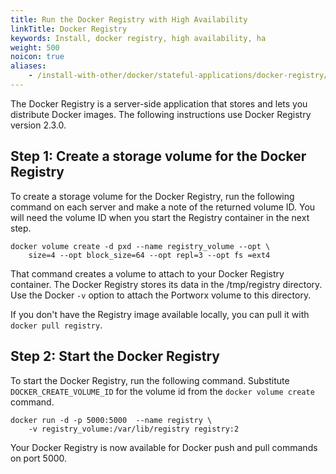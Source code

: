 ```yaml
---
title: Run the Docker Registry with High Availability
linkTitle: Docker Registry
keywords: Install, docker registry, high availability, ha
weight: 500
noicon: true
aliases:
    - /install-with-other/docker/stateful-applications/docker-registry/
---
```

The Docker Registry is a server-side application that stores and lets you distribute Docker images. The following instructions use Docker Registry version 2.3.0.

## Step 1: Create a storage volume for the Docker Registry

To create a storage volume for the Docker Registry, run the following command on each server and make a note of the returned volume ID. You will need the volume ID when you start the Registry container in the next step.

```text
docker volume create -d pxd --name registry_volume --opt \
    size=4 --opt block_size=64 --opt repl=3 --opt fs =ext4
```

That command creates a volume to attach to your Docker Registry container. The Docker Registry stores its data in the /tmp/registry directory. Use the Docker `-v` option to attach the Portworx volume to this directory.

If you don't have the Registry image available locally, you can pull it with `docker pull registry`.

## Step 2: Start the Docker Registry
To start the Docker Registry, run the following command. Substitute `DOCKER_CREATE_VOLUME_ID` for the volume id from the `docker volume create` command.

```text
docker run -d -p 5000:5000  --name registry \
    -v registry_volume:/var/lib/registry registry:2
```

Your Docker Registry is now available for Docker push and pull commands on port 5000.

